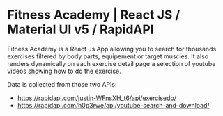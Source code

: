 # Fitness Academy | React JS / Material UI v5 / RapidAPI

Fitness Academy is a React Js App allowing you to search for thousands exercises filtered by body parts, equipement or target muscles. 
It also renders dynamically on each exercise detail page a selection of youtube videos showing how to do the exercise.

Data is collected from those two APIs:
  - https://rapidapi.com/justin-WFnsXH_t6/api/exercisedb/
  - https://rapidapi.com/h0p3rwe/api/youtube-search-and-download/
